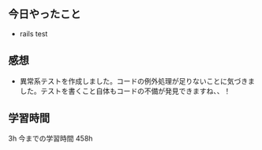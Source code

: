 ## 今日やったこと

- rails test

## 感想

- 異常系テストを作成しました。コードの例外処理が足りないことに気づきました。テストを書くこと自体もコードの不備が発見できますね、、！

## 学習時間

3h
今までの学習時間 458h
